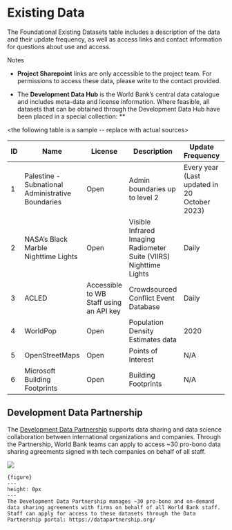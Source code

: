 # Existing Data

The Foundational Existing Datasets table includes a description of the data and their update frequency, as well as access links and contact information for questions about use and access.

Notes

- **Project Sharepoint** links are only accessible to the project team. For permissions to access these data, please write to the contact provided.

- The **Development Data Hub** is the World Bank’s central data catalogue and includes meta-data and license information. Where feasible, all datasets that can be obtained through the Development Data Hub have been placed in a special collection: **

<the following table is a sample -- replace with actual sources>

| ID  | Name                                              | License                                 | Description                                                        | Update Frequency                             | Access                                                                        | Contact                                                                                                         |
| --- | ------------------------------------------------- | --------------------------------------- | ------------------------------------------------------------------ | -------------------------------------------- | ----------------------------------------------------------------------------- | --------------------------------------------------------------------------------------------------------------- |
| 1   | Palestine - Subnational Administrative Boundaries | Open                                    | Admin boundaries up to level 2                                     | Every year (Last updated in 20 October 2023) | [HDX](https://data.humdata.org/dataset/cod-ab-pse)                            | [Data Lab](mailto:datalab%40worldbank.org)                                                                      |
| 2   | NASA’s Black Marble Nighttime Lights              | Open                                    | Visible Infrared Imaging Radiometer Suite (VIIRS) Nighttime Lights | Daily                                        | [NASA’s Black Marble](http://blackmarble.gsfc.nasa.gov/)                      | [Geospatial Operations Support Team](mailto:gost%40worldbank.org) or [Data Lab](mailto:datalab%40worldbank.org) |
| 3   | ACLED                                             | Accessible to WB Staff using an API key | Crowdsourced Conflict Event Database                               | Daily                                        | [ACLED Data Export Tool](https://acleddata.com/data-export-tool/)             | [Data Lab](mailto:datalab%40worldbank.org)                                                                      |
| 4   | WorldPop                                          | Open                                    | Population Density Estimates data                                  | 2020                                         | [WorldPop](https://hub.worldpop.org/geodata/summary?id=46388)                 | [Data Lab](mailto:datalab%40worldbank.org)                                                                      |
| 5   | OpenStreetMaps                                    | Open                                    | Points of Interest                                                 | N/A                                          | [HdX](https://data.humdata.org/search?q=palestine&ext_search_source=main-nav) | [Data Lab](mailto:datalab%40worldbank.org)                                                                      |
| 6   | Microsoft Building Footprints                     | Open                                    | Building Footprints                                                | N/A                                          | [GitHub](https://github.com/microsoft/GlobalMLBuildingFootprints)             | [Data Lab](mailto:datalab%40worldbank.org)                                                                      |

## Development Data Partnership

The [Development Data Partnership](https://datapartnership.org/) supports data sharing and data science collaboration between international organizations and companies. Through the Partnership, World Bank teams can apply to access ~30 pro-bono data sharing agreements signed with tech companies on behalf of all staff. 

![](images/intro-partnership-logos.png)

```
{figure}
---
height: 0px
---
The Development Data Partnership manages ~30 pro-bono and on-demand data sharing agreements with firms on behalf of all World Bank staff. Staff can apply for access to these datasets through the Data Partnership portal: https://datapartnership.org/
```
